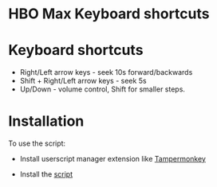 # HBO Max Keyboard shortcuts

# Keyboard shortcuts
 - Right/Left arrow keys - seek 10s forward/backwards
 - Shift + Right/Left arrow keys - seek 5s
 - Up/Down - volume control, Shift for smaller steps.

# Installation

To use the script:
 - Install userscript manager extension like [Tampermonkey](https://www.tampermonkey.net/)

 - Install the [script](https://github.com/rafalb8/HBOMaxKeyboard/raw/main/HBO%20Max%20Keyboard%20Shortcuts.user.js)